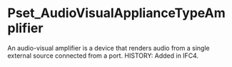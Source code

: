 # Pset_AudioVisualApplianceTypeAmplifier

An audio-visual amplifier is a device that renders audio from a single external source connected from a port.  HISTORY: Added in <!-- end of definition -->IFC4.
